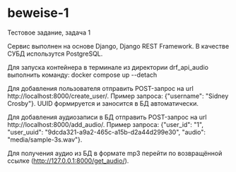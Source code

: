 # beweise-1
Тестовое задание, задача 1

Сервис выполнен на основе Django, Django REST Framework. В качестве СУБД использутся PostgreSQL.

Для запуска контейнера в терминале из директории drf_api_audio выполнить команду:
docker compose up --detach

Для добавления пользователя отправить POST-запрос на url http://localhost:8000/create_user/. Пример запроса: {"username": "Sidney Crosby"}. UUID формируется и заносится в БД автоматически.

Для добавления аудиозаписи в БД отправить POST-запрос на url http://localhost:8000/add_audio/. Пример запроса: {"user_id": "1", "user_uuid": "9dcda321-a9a2-465c-a15b-d2a44d299e30", "audio": "media/sample-3s.wav"}.

Для получения аудио из БД в формате mp3 перейти по возвращённой ссылке (http://127.0.0.1:8000/get_audio/).
